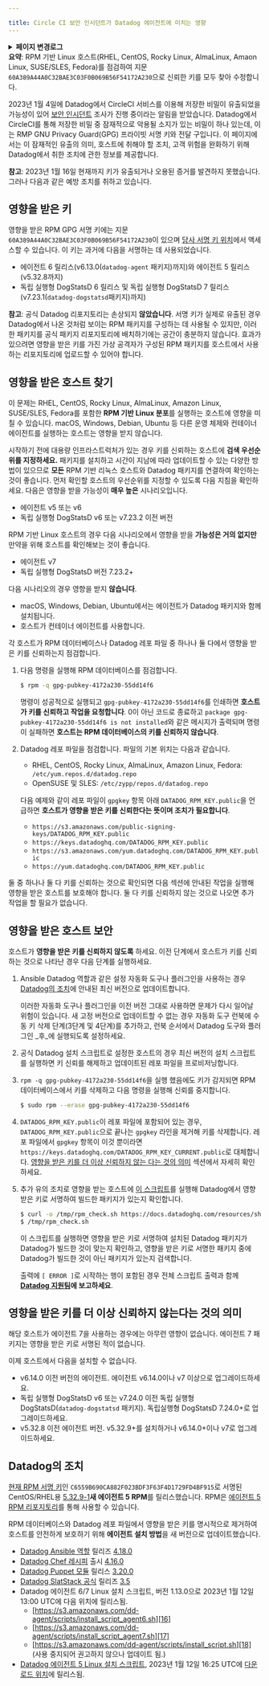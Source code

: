 ```yaml
---

title: Circle CI 보안 인시던트가 Datadog 에이전트에 미치는 영향
---
```

<details>
  <summary><strong>페이지 변경로그</strong></summary>

  <table>
    <tr>
        <td><strong>날짜</strong></td>
        <td><strong>설명</strong></td>
    </tr>
    <tr>
        <td>2023년 1월 13일</td>
        <td>초판 발행</td>
    </tr>
    <tr>
        <td>2023년 1월 16일</td>
        <td>업데이트됨 <code>rpm_check</code> 스크립트 버전 1.1.0, 명확성을 위해 편집</td>
    </tr>
    <tr>
        <td>2023년 1월 17일</td>
        <td>업데이트됨 <a href="/resources/sh/rpm_check.sh"><code>rpm_check</code></a> 스크립트 버전 1.2.0, 보다 명확한 식별 및 해결 단계</td>
    </tr>
    <tr>
        <td>2023년 2월 3일</td>
        <td>영향 받은 키로 서명한 에이전트 5 버전이 무엇인지 명확히 알려줌</td>
    </tr>
</table>
</details>

<div class="alert alert-warning"><strong>요약</strong>: RPM 기반 Linux 호스트(RHEL, CentOS, Rocky Linux, AlmaLinux, Amaon Linux, SUSE/SLES, Fedora)를 점검하여 지문 <code>60A389A44A0C32BAE3C03F0B069B56F54172A230</code>으로 신뢰한 키를 모두 찾아 수정합니다.</a></div>

2023년 1월 4일에 Datadog에서 CircleCI 서비스를 이용해 저장한 비밀이 유출되었을 가능성이 있어 [보안 인시던트][1] 조사가 진행 중이라는 알림을 받았습니다. Datadog에서 CircleCI를 통해 저장한 비밀 중 잠재적으로 악용될 소지가 있는 비밀이 하나 있는데, 이는 RMP GNU Privacy Guard(GPG) 프라이빗 서명 키와 전달 구입니다. 이 페이지에서는 이 잠재적인 유출의 의미, 호스트에 취해야 할 조치, 고객 위험을 완화하기 위해 Datadog에서 취한 조치에 관한 정보를 제공합니다.

<div class="alert alert-info">
<strong>참고</strong>: 2023년 1월 16일 현재까지 키가 유출되거나 오용된 증거를 발견하지 못했습니다. 그러나 다음과 같은 예방 조치를 취하고 있습니다.
</div>

## 영향을 받은 키

영향을 받은 RPM GPG 서명 키에는 지문`60A389A44A0C32BAE3C03F0B069B56F54172A230`이 있으며 [당사 서명 키 위치][2]에서 액세스할 수 있습니다. 이 키는 과거에 다음을 서명하는 데 사용되었습니다.

* 에이전트 6 릴리스(v6.13.0(`datadog-agent` 패키지)까지)와 에이전트 5 릴리스(v5.32.8까지)
* 독립 실행형 DogStatsD 6 릴리스 및 독립 실행형 DogStatsD 7 릴리스(v7.23.1(`datadog-dogstatsd`패키지)까지)

<div class="alert alert-info">
<strong>참고</strong>: 공식 Datadog 리포지토리는 손상되지 <strong>않았습니다</strong>. 서명 키가 실제로 유출된 경우 Datadog에서 나온 것처럼 보이는 RPM 패키지를 구성하는 데 사용될 수 있지만, 이러한 패키지를 공식 패키지 리포지토리에 배치하기에는 공간이 충분하지 않습니다. 효과가 있으려면 영향을 받은 키를 가진 가상 공격자가 구성된 RPM 패키지를 호스트에서 사용하는 리포지토리에 업로드할 수 있어야 합니다.
</div>

## 영향을 받은 호스트 찾기

이 문제는 RHEL, CentOS, Rocky Linux, AlmaLinux, Amazon Linux, SUSE/SLES, Fedora를 포함한 **RPM 기반 Linux 분포**를 실행하는 호스트에 영향을 미칠 수 있습니다. macOS, Windows, Debian, Ubuntu 등 다른 운영 체제와 컨테이너 에이전트를 실행하는 호스트는 영향을 받지 않습니다.

시작하기 전에 대용량 인프라스트럭처가 있는 경우 키를 신뢰하는 호스트에 **검색 우선순위를 지정하세요.** 패키지를 설치하고 시간이 지남에 따라 업데이트할 수 있는 다양한 방법이 있으므로 **모든** RPM 기반 리눅스 호스트와 Datadog 패키지를 연결하여 확인하는 것이 좋습니다. 먼저 확인할 호스트의 우선순위를 지정할 수 있도록 다음 지침을 확인하세요. 다음은 영향을 받을 가능성이 **매우 높은** 시나리오입니다.
   * 에이전트 v5 또는 v6
   * 독립 실행형 DogStatsD v6 또는 v7.23.2 이전 버전

   RPM 기반 Linux 호스트의 경우 다음 시나리오에서 영향을 받을 **가능성은 거의 없지만** 만약을 위해 호스트를 확인해보는 것이 좋습니다.
   * 에이전트 v7
   * 독립 실행형 DogStatsD 버전 7.23.2+

   다음 시나리오의 경우 영향을 받지 **않습니다**.
   * macOS, Windows, Debian, Ubuntu에서는 에이전트가 Datadog 패키지와 함께 설치됩니다.
   * 호스트가 컨테이너 에이전트를 사용합니다.

각 호스트가 RPM 데이터베이스나 Datadog 레포 파일 중 하나나 둘 다에서 영향을 받은 키를 신뢰하는지 점검합니다.

1. 다음 명령을 실행해 RPM 데이터베이스를 점검합니다.

   ```bash
   $ rpm -q gpg-pubkey-4172a230-55dd14f6
   ```

   명령이 성공적으로 실행되고 `gpg-pubkey-4172a230-55dd14f6`를 인쇄하면 **호스트가 키를 신뢰하고 작업을 요청합니다**. 0이 아닌 코드로 종료하고 `package gpg-pubkey-4172a230-55dd14f6 is not installed`와 같은 메시지가 출력되며 명령이 실패하면 **호스트는 RPM 데이터베이스의 키를 신뢰하지 않습니다**.

2. Datadog 레포 파일을 점검합니다. 파일의 기본 위치는 다음과 같습니다.

   - RHEL, CentOS, Rocky Linux, AlmaLinux, Amazon Linux, Fedora: `/etc/yum.repos.d/datadog.repo`
   - OpenSUSE 및 SLES:  `/etc/zypp/repos.d/datadog.repo`

   다음 예제와 같이 레포 파일이 `gpgkey` 항목 아래 `DATADOG_RPM_KEY.public`을 언급하면 **호스트가 영향을 받은 키를 신뢰한다는 뜻이며 조치가 필요합니다**.

   * `https://s3.amazonaws.com/public-signing-keys/DATADOG_RPM_KEY.public`
   * `https://keys.datadoghq.com/DATADOG_RPM_KEY.public`
   * `https://s3.amazonaws.com/yum.datadoghq.com/DATADOG_RPM_KEY.public`
   * `https://yum.datadoghq.com/DATADOG_RPM_KEY.public`

둘 중 하나나 둘 다 키를 신뢰하는 것으로 확인되면 다음 섹션에 안내된 작업을 실행해 영향을 받은 호스트를 보호해야 합니다. 둘 다 키를 신뢰하지 않는 것으로 나오면 추가 작업을 할 필요가 없습니다.

## 영향을 받은 호스트 보안

호스트가 **영향을 받은 키를 신뢰하지 않도록** 하세요. 이전 단계에서 호스트가 키를 신뢰하는 것으로 나타난 경우 다음 단계를 실행하세요.

1. Ansible Datadog 역할과 같은 설정 자동화 도구나 플러그인을 사용하는 경우 [Datadog의 조치](#what-datadog-is-doing)에 안내된 최신 버전으로 업데이트합니다.

   이러한 자동화 도구나 플러그인을 이전 버전 그대로 사용하면 문제가 다시 일어날 위험이 있습니다. 새 고정 버전으로 업데이트할 수 없는 경우 자동화 도구 런북에 수동 키 삭제 단계(3단계 및 4단계)를 추가하고, 런북 순서에서 Datadog 도구와 플러그인 _후_에 실행되도록 설정하세요.

2. 공식 Datadog 설치 스크립트로 설정한 호스트의 경우 최신 버전의 설치 스크립트를 실행하면 키 신뢰를 해제하고 업데이트된 레포 파일을 프로비저닝합니다.

3. `rpm -q gpg-pubkey-4172a230-55dd14f6`을 실행 했음에도 키가 감지되면 RPM 데이터베이스에서 키를 삭제하고 다음 명령을 실행해 신뢰를 중지합니다.

   ```bash
   $ sudo rpm --erase gpg-pubkey-4172a230-55dd14f6
   ```

4. `DATADOG_RPM_KEY.public`이 레포 파일에 포함되어 있는 경우, `DATADOG_RPM_KEY.public`으로 끝나는 `gpgkey` 라인을 제거해 키를 삭제합니다. 레포 파일에서 `gpgkey` 항목이 이것 뿐이라면 `https://keys.datadoghq.com/DATADOG_RPM_KEY_CURRENT.public`로 대체합니다. [영향을 받은 키를 더 이상 신뢰하지 않는 다는 것의 의미](#implications-of-no-longer-trusting-the-affected-key) 섹션에서 자세히 확인하세요.

5. 추가 유의 조치로 영향을 받는 호스트에 [이 스크립트][3]를 실행해 Datadog에서 영향 받은 키로 서명하여 빌드한 패키지가 있는지 확인합니다.

   ```bash
   $ curl -o /tmp/rpm_check.sh https://docs.datadoghq.com/resources/sh/rpm_check.sh && chmod +x /tmp/rpm_check.sh
   $ /tmp/rpm_check.sh
   ```

   이 스크립트를 실행하면 영향을 받은 키로 서명하여 설치된 Datadog 패키지가 Datadog가 빌드한 것이 맞는지 확인하고, 영향을 받은 키로 서명한 패키지 중에 Datadog가 빌드한 것이 아닌 패키지가 있는지 검색합니다.

   출력에 `[ ERROR ]`로 시작하는 행이 포함된 경우 전체 스크립트 출력과 함께 **[Datadog 지원팀][4]에 보고하세요**.

## 영향을 받은 키를 더 이상 신뢰하지 않는다는 것의 의미

해당 호스트가 에이전트 7을 사용하는 경우에는 아무런 영향이 없습니다. 에이전트 7 패키지는 영향을 받은 키로 서명된 적이 없습니다.

이제 호스트에서 다음을 설치할 수 없습니다.
- v6.14.0 이전 버전의 에이전트. 에이전트 v6.14.0이나 v7 이상으로 업그레이드하세요.
- 독립 실행형 DogStatsD v6 또는 v7.24.0 이전 독립 실행형 DogStatsD(`datadog-dogstatsd` 패키지). 독립실행형 DogStatsD 7.24.0+로 업그레이드하세요.
- v5.32.8 이전 에이전트 버전. v5.32.9+를 설치하거나 v6.14.0+이나 v7로 업그레이드하세요.

## Datadog의 조치

[현재 RPM 서명 키][6]인 `C6559B690CA882F023BDF3F63F4D1729FD4BF915`로 서명된 CentOS/RHEL용 [5.32.9-1][5]**새 에이전트 5 RPM**를 릴리스했습니다. RPM은 [에이전트 5 RPM 리포지토리][7]를 통해 사용할 수 있습니다.

RPM 데이터베이스와 Datadog 레포 파일에서 영향을 받은 키를 명시적으로 제거하여 호스트를 안전하게 보호하기 위해 **에이전트 설치 방법**을 새 버전으로 업데이트했습니다.
  * [Datadog Ansible 역할][8] 릴리즈 [4.18.0][9]
  * [Datadog Chef 레시피][10] 출시 [4.16.0][11]
  * [Datadog Puppet 모듈][12] 릴리스 [3.20.0][13]
  * [Datadog SlatStack 공식][14] 릴리즈 [3.5][15]
  * Datadog 에이전트 6/7 Linux 설치 스크립트, 버전 1.13.0으로 2023년 1월 12일 13:00 UTC에 다음 위치에 릴리스됨.
    * [https://s3.amazonaws.com/dd-agent/scripts/install_script_agent6.sh][16]
    * [https://s3.amazonaws.com/dd-agent/scripts/install_script_agent7.sh][17]
    * [https://s3.amazonaws.com/dd-agent/scripts/install_script.sh][18] (사용 중지되어 권고하지 않으나 업데이트 됨.)
  * [Datadog 에이전트 5 Linux 설치 스크립트][19], 2023년 1월 12일 16:25 UTC에 [다운로드 위치][19]에 릴리스됨.



[1]: https://circleci.com/blog/january-4-2023-security-alert/
[2]: https://keys.datadoghq.com/DATADOG_RPM_KEY.public
[3]: /resources/sh/rpm_check.sh
[4]: /ko/help/
[5]: https://yum.datadoghq.com/rpm/x86_64/datadog-agent-5.32.9-1.x86_64.rpm
[6]: https://keys.datadoghq.com/DATADOG_RPM_KEY_CURRENT.public
[7]: https://yum.datadoghq.com/rpm/x86_64/
[8]: https://github.com/DataDog/ansible-datadog/
[9]: https://github.com/DataDog/ansible-datadog/releases/tag/4.18.0
[10]: https://github.com/DataDog/chef-datadog
[11]: https://github.com/DataDog/chef-datadog/releases/tag/v4.16.0
[12]: https://github.com/DataDog/puppet-datadog-agent
[13]: https://github.com/DataDog/puppet-datadog-agent/releases/tag/v3.20.0
[14]: https://github.com/DataDog/datadog-formula
[15]: https://github.com/DataDog/datadog-formula/releases/tag/3.5
[16]: https://s3.amazonaws.com/dd-agent/scripts/install_script_agent6.sh
[17]: https://s3.amazonaws.com/dd-agent/scripts/install_script_agent7.sh
[18]: https://s3.amazonaws.com/dd-agent/scripts/install_script.sh
[19]: https://raw.githubusercontent.com/DataDog/dd-agent/master/packaging/datadog-agent/source/install_agent.sh
